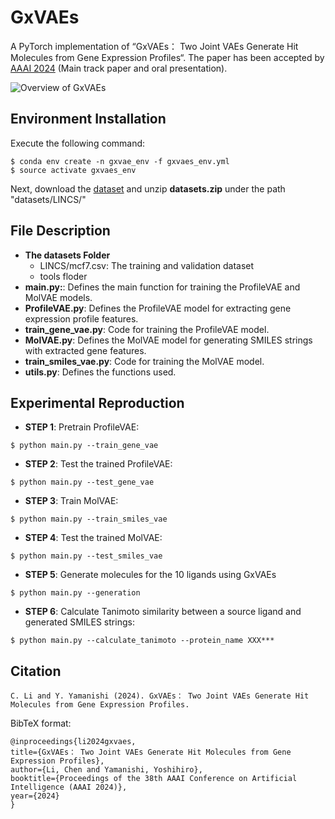 # GxVAEs

A PyTorch implementation of “GxVAEs： Two Joint VAEs Generate Hit Molecules from Gene Expression Profiles“.
The paper has been accepted by [AAAI 2024](https://aaai.org/wp-content/uploads/2024/01/AAAI-24-Oral-Papers-Schedule-3.pdf) (Main track paper and oral presentation). 

![Overview of GxVAEs](https://github.com/naruto7283/GxVAEs/blob/main/overview.png)

## Environment Installation
Execute the following command:
```
$ conda env create -n gxvae_env -f gxvaes_env.yml
$ source activate gxvaes_env
```
Next, download the [dataset](https://drive.google.com/drive/folders/1Bj5CLupoLLCubVx4L7H2yYn62BeAkHYC?usp=sharing) and unzip **datasets.zip** under the path "datasets/LINCS/"

## File Description

- **The datasets Folder**
    - LINCS/mcf7.csv: The training and validation dataset
    - tools floder
- **main.py:**: Defines the main function for training the ProfileVAE and MolVAE models.
- **ProfileVAE.py**: Defines the ProfileVAE model for extracting gene expression profile features.
- **train_gene_vae.py**: Code for training the ProfileVAE model.
- **MolVAE.py**: Defines the MolVAE model for generating SMILES strings with extracted gene features.
- **train_smiles_vae.py**: Code for training the MolVAE model.
- **utils.py**: Defines the functions used.

## Experimental Reproduction

  - **STEP 1**: Pretrain ProfileVAE:
  ``` 
  $ python main.py --train_gene_vae
  ```
  - **STEP 2**: Test the trained ProfileVAE:
  ```
  $ python main.py --test_gene_vae
  ```
  - **STEP 3**: Train MolVAE:
  ```  
  $ python main.py --train_smiles_vae
  ```
  - **STEP 4**: Test the trained MolVAE:
  ```
  $ python main.py --test_smiles_vae
  ```
  - **STEP 5**: Generate molecules for the 10 ligands using GxVAEs
  ```
  $ python main.py --generation
  ```	
  - **STEP 6**: Calculate Tanimoto similarity between a source ligand and generated SMILES strings: 
  ```
  $ python main.py --calculate_tanimoto --protein_name XXX***
  ```
  
## Citation
  ```
  C. Li and Y. Yamanishi (2024). GxVAEs： Two Joint VAEs Generate Hit Molecules from Gene Expression Profiles.
  ```
  
  BibTeX format:
  ```
  @inproceedings{li2024gxvaes,
  title={GxVAEs： Two Joint VAEs Generate Hit Molecules from Gene Expression Profiles},
  author={Li, Chen and Yamanishi, Yoshihiro},
  booktitle={Proceedings of the 38th AAAI Conference on Artificial Intelligence (AAAI 2024)},
  year={2024}
}
  ```
